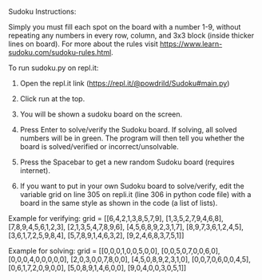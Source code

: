 Sudoku Instructions:

Simply you must fill each spot on the board with a number 1-9, without repeating any numbers in every row, column, and 
3x3 block (inside thicker lines on board). For more about the rules visit https://www.learn-sudoku.com/sudoku-rules.html. 


To run sudoku.py on repl.it:

1. Open the repl.it link (https://repl.it/@powdrild/Sudoku#main.py)

2. Click run at the top.

3. You will be shown a sudoku board on the screen. 

4. Press Enter to solve/verify the Sudoku board. If solving, all solved numbers will be in green. The program will then tell you whether
the board is solved/verified or incorrect/unsolvable.

5. Press the Spacebar to get a new random Sudoku board (requires internet).

6. If you want to put in your own Sudoku board to solve/verify, edit the variable grid on line 305 on repli.it (line 306 in python code file) with a board in the same style as shown 
in the code (a list of lists).

Example for verifying:
grid = [[6,4,2,1,3,8,5,7,9],
         [1,3,5,2,7,9,4,6,8],
         [7,8,9,4,5,6,1,2,3],
         [2,1,3,5,4,7,8,9,6],
         [4,5,6,8,9,2,3,1,7],
         [8,9,7,3,6,1,2,4,5],
         [3,6,1,7,2,5,9,8,4],
         [5,7,8,9,1,4,6,3,2],
         [9,2,4,6,8,3,7,5,1]]

Example for solving:
grid = [[0,0,0,1,0,0,5,0,0],
         [0,0,5,0,7,0,0,6,0],
         [0,0,0,4,0,0,0,0,0],
         [2,0,3,0,0,7,8,0,0],
         [4,5,0,8,9,2,3,1,0],
         [0,0,7,0,6,0,0,4,5],
         [0,6,1,7,2,0,9,0,0],
         [5,0,8,9,1,4,6,0,0],
         [9,0,4,0,0,3,0,5,1]]
